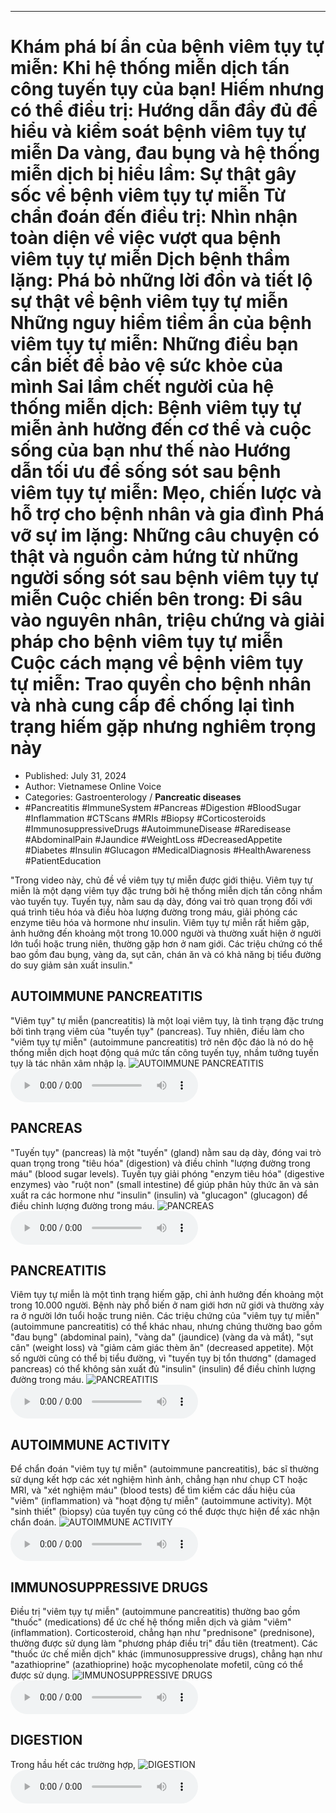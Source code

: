 
---

# Khám phá bí ẩn của bệnh viêm tụy tự miễn: Khi hệ thống miễn dịch tấn công tuyến tụy của bạn! Hiếm nhưng có thể điều trị: Hướng dẫn đầy đủ để hiểu và kiểm soát bệnh viêm tụy tự miễn Da vàng, đau bụng và hệ thống miễn dịch bị hiểu lầm: Sự thật gây sốc về bệnh viêm tụy tự miễn Từ chẩn đoán đến điều trị: Nhìn nhận toàn diện về việc vượt qua bệnh viêm tụy tự miễn Dịch bệnh thầm lặng: Phá bỏ những lời đồn và tiết lộ sự thật về bệnh viêm tụy tự miễn Những nguy hiểm tiềm ẩn của bệnh viêm tụy tự miễn: Những điều bạn cần biết để bảo vệ sức khỏe của mình Sai lầm chết người của hệ thống miễn dịch: Bệnh viêm tụy tự miễn ảnh hưởng đến cơ thể và cuộc sống của bạn như thế nào Hướng dẫn tối ưu để sống sót sau bệnh viêm tụy tự miễn: Mẹo, chiến lược và hỗ trợ cho bệnh nhân và gia đình Phá vỡ sự im lặng: Những câu chuyện có thật và nguồn cảm hứng từ những người sống sót sau bệnh viêm tụy tự miễn Cuộc chiến bên trong: Đi sâu vào nguyên nhân, triệu chứng và giải pháp cho bệnh viêm tụy tự miễn Cuộc cách mạng về bệnh viêm tụy tự miễn: Trao quyền cho bệnh nhân và nhà cung cấp để chống lại tình trạng hiếm gặp nhưng nghiêm trọng này

- Published: July 31, 2024
- Author: Vietnamese Online Voice
- Categories: Gastroenterology / **Pancreatic diseases**
- #Pancreatitis #ImmuneSystem #Pancreas #Digestion #BloodSugar #Inflammation #CTScans #MRIs #Biopsy #Corticosteroids #ImmunosuppressiveDrugs #AutoimmuneDisease #Raredisease #AbdominalPain #Jaundice #WeightLoss #DecreasedAppetite #Diabetes #Insulin #Glucagon #MedicalDiagnosis #HealthAwareness #PatientEducation

"Trong video này, chủ đề về viêm tụy tự miễn được giới thiệu. Viêm tụy tự miễn là một dạng viêm tụy đặc trưng bởi hệ thống miễn dịch tấn công nhầm vào tuyến tụy. Tuyến tụy, nằm sau dạ dày, đóng vai trò quan trọng đối với quá trình tiêu hóa và điều hòa lượng đường trong máu, giải phóng các enzyme tiêu hóa và hormone như insulin. Viêm tụy tự miễn rất hiếm gặp, ảnh hưởng đến khoảng một trong 10.000 người và thường xuất hiện ở người lớn tuổi hoặc trung niên, thường gặp hơn ở nam giới. Các triệu chứng có thể bao gồm đau bụng, vàng da, sụt cân, chán ăn và có khả năng bị tiểu đường do suy giảm sản xuất insulin."


## AUTOIMMUNE PANCREATITIS

"Viêm tụy" tự miễn (pancreatitis) là một loại viêm tụy, là tình trạng đặc trưng bởi tình trạng viêm của "tuyến tụy" (pancreas). Tuy nhiên, điều làm cho "viêm tụy tự miễn" (autoimmune pancreatitis) trở nên độc đáo là nó do hệ thống miễn dịch hoạt động quá mức tấn công tuyến tụy, nhầm tưởng tuyến tụy là tác nhân xâm nhập lạ.
![AUTOIMMUNE PANCREATITIS](https://http-archiver-apis-production-80.schnworks.com/storage/images/transitions/2024-07-31/transition-46972863797-Montserrat-Bold-9C27B0.jpg)
<audio controls>
    <source src="https://http-archiver-apis-production-80.schnworks.com/storage/storage/audio/file-21200425136.mp3" type="audio/mpeg">
</audio>



## PANCREAS

"Tuyến tụy" (pancreas) là một "tuyến" (gland) nằm sau dạ dày, đóng vai trò quan trọng trong "tiêu hóa" (digestion) và điều chỉnh "lượng đường trong máu" (blood sugar levels). Tuyến tụy giải phóng "enzym tiêu hóa" (digestive enzymes) vào "ruột non" (small intestine) để giúp phân hủy thức ăn và sản xuất ra các hormone như "insulin" (insulin) và "glucagon" (glucagon) để điều chỉnh lượng đường trong máu.
![PANCREAS](https://http-archiver-apis-production-80.schnworks.com/storage/images/transitions/2024-07-31/transition-30480011211-Montserrat-ExtraBold-880E4F.jpg)
<audio controls>
    <source src="https://http-archiver-apis-production-80.schnworks.com/storage/storage/audio/file-20922435131.mp3" type="audio/mpeg">
</audio>



## PANCREATITIS

Viêm tụy tự miễn là một tình trạng hiếm gặp, chỉ ảnh hưởng đến khoảng một trong 10.000 người. Bệnh này phổ biến ở nam giới hơn nữ giới và thường xảy ra ở người lớn tuổi hoặc trung niên. Các triệu chứng của "viêm tụy tự miễn" (autoimmune pancreatitis) có thể khác nhau, nhưng chúng thường bao gồm "đau bụng" (abdominal pain), "vàng da" (jaundice) (vàng da và mắt), "sụt cân" (weight loss) và "giảm cảm giác thèm ăn" (decreased appetite). Một số người cũng có thể bị tiểu đường, vì "tuyến tụy bị tổn thương" (damaged pancreas) có thể không sản xuất đủ "insulin" (insulin) để điều chỉnh lượng đường trong máu.
![PANCREATITIS](https://http-archiver-apis-production-80.schnworks.com/storage/images/transitions/2024-07-31/transition--22996655838-Montserrat-Thin-004895.jpg)
<audio controls>
    <source src="https://http-archiver-apis-production-80.schnworks.com/storage/storage/audio/file-20118360055.mp3" type="audio/mpeg">
</audio>



## AUTOIMMUNE ACTIVITY

Để chẩn đoán "viêm tụy tự miễn" (autoimmune pancreatitis), bác sĩ thường sử dụng kết hợp các xét nghiệm hình ảnh, chẳng hạn như chụp CT hoặc MRI, và "xét nghiệm máu" (blood tests) để tìm kiếm các dấu hiệu của "viêm" (inflammation) và "hoạt động tự miễn" (autoimmune activity). Một "sinh thiết" (biopsy) của tuyến tụy cũng có thể được thực hiện để xác nhận chẩn đoán.
![AUTOIMMUNE ACTIVITY](https://http-archiver-apis-production-80.schnworks.com/storage/images/transitions/2024-07-31/transition-24995028460-Montserrat-Black-880E4F.jpg)
<audio controls>
    <source src="https://http-archiver-apis-production-80.schnworks.com/storage/storage/audio/file-16804117365.mp3" type="audio/mpeg">
</audio>



## IMMUNOSUPPRESSIVE DRUGS

Điều trị "viêm tụy tự miễn" (autoimmune pancreatitis) thường bao gồm "thuốc" (medications) để ức chế hệ thống miễn dịch và giảm "viêm" (inflammation). Corticosteroid, chẳng hạn như "prednisone" (prednisone), thường được sử dụng làm "phương pháp điều trị" đầu tiên (treatment). Các "thuốc ức chế miễn dịch" khác (immunosuppressive drugs), chẳng hạn như "azathioprine" (azathioprine) hoặc mycophenolate mofetil, cũng có thể được sử dụng.
![IMMUNOSUPPRESSIVE DRUGS](https://http-archiver-apis-production-80.schnworks.com/storage/images/transitions/2024-07-31/transition--21687310269-Montserrat-Thin-9C27B0.jpg)
<audio controls>
    <source src="https://http-archiver-apis-production-80.schnworks.com/storage/storage/audio/file-9477907121.mp3" type="audio/mpeg">
</audio>



## DIGESTION

Trong hầu hết các trường hợp,
![DIGESTION](https://http-archiver-apis-production-80.schnworks.com/storage/images/transitions/2024-07-31/transition--1558978278-Montserrat-Black-4A148C.jpg)
<audio controls>
    <source src="https://http-archiver-apis-production-80.schnworks.com/storage/storage/audio/file-7453542794.mp3" type="audio/mpeg">
</audio>

